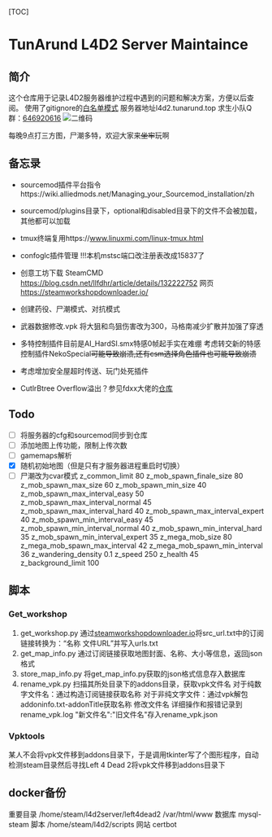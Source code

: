 [TOC]

# TunArund L4D2 Server Maintaince

## 简介
这个仓库用于记录L4D2服务器维护过程中遇到的问题和解决方案，方便以后查阅。
使用了gitignore的[白名单模式](https://cn.linux-console.net/?p=7733)
服务器地址l4d2.tunarund.top
求生小队Q群：[646920616](https://qm.qq.com/q/7eV7e1XlOo)
![二维码](https://l4d2.tunarund.top/static/img/小队Q群.jpg)

每晚9点打三方图，尸潮多特，欢迎大家来~~坐牢~~玩啊

## 备忘录
- sourcemod插件平台指令https://wiki.alliedmods.net/Managing_your_Sourcemod_installation/zh
- sourcemod/plugins目录下，optional和disabled目录下的文件不会被加载，其他都可以加载
- tmux终端复用https://www.linuxmi.com/linux-tmux.html
- confoglc插件管理
!!!本机mstsc端口改注册表改成15837了
- 创意工坊下载
SteamCMD https://blog.csdn.net/llfdhr/article/details/132222752
网页 https://steamworkshopdownloader.io/
- 创建药役、尸潮模式、对抗模式
- 武器数据修改.vpk
将大狙和鸟狙伤害改为300，马格南减少扩散并加强了穿透
- 多特控制插件目前是AI_HardSI.smx特感0帧起手实在难绷
考虑转交新的特感控制插件NekoSpecial~~可能导致崩溃,还有csm选择角色插件也可能导致崩溃~~
- 考虑增加安全屋超时传送、玩门处死插件

- CutlrBtree Overflow溢出？参见fdxx大佬的[仓库](https://github.com/fdxx/cutlrbtreefix)
## Todo
- [ ] 将服务器的cfg和sourcemod同步到仓库
- [ ] 添加地图上传功能，限制上传次数
- [ ] gamemaps解析
- [x] 随机初始地图（但是只有才服务器进程重启时切换）
- [ ] 尸潮改为cvar模式
z_common_limit                          80
z_mob_spawn_finale_size                  80
z_mob_spawn_max_size                     60
z_mob_spawn_min_size                     40
z_mob_spawn_max_interval_easy            50
z_mob_spawn_max_interval_normal          45
z_mob_spawn_max_interval_hard            40
z_mob_spawn_max_interval_expert          40
z_mob_spawn_min_interval_easy            45
z_mob_spawn_min_interval_normal          40
z_mob_spawn_min_interval_hard            35
z_mob_spawn_min_interval_expert          35
z_mega_mob_size                          80
z_mega_mob_spawn_max_interval            42
z_mega_mob_spawn_min_interval            36
z_wandering_density 		         0.1
z_speed 250
z_health 45
z_background_limit 100

## 脚本
### Get_workshop
1. get_workshop.py
通过[steamworkshopdownloader.io](https://steamworkshopdownloader.io/)将src_url.txt中的订阅链接转换为：“名称 文件URL”并写入urls.txt
2. get_map_info.py
通过订阅链接获取地图封面、名称、大小等信息，返回json格式
3. store_map_info.py
将get_map_info.py获取的json格式信息存入数据库
4. rename_vpk.py
扫描其所处目录下的addons目录，获取vpk文件名
对于纯数字文件名：通过构造订阅链接获取名称
对于非纯文字文件：通过vpk解包addoninfo.txt-addonTitle获取名称
修改文件名
详细操作和报错记录到rename_vpk.log
"新文件名":"旧文件名"存入rename_vpk.json
### Vpktools
某人不会将vpk文件移到addons目录下，于是调用tkinter写了个图形程序，自动检测steam目录然后寻找Left 4 Dead 2将vpk文件移到addons目录下
## docker备份
重要目录
/home/steam/l4d2server/left4dead2
/var/html/www
数据库
mysql-steam
脚本
/home/steam/l4d2/scripts
网站
certbot

